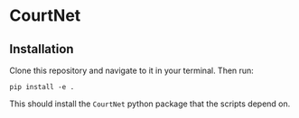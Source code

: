 # CourtNet
## Installation

Clone this repository and navigate to it in your terminal. Then run:

```
pip install -e .
```

This should install the `CourtNet` python package that the scripts depend on.
